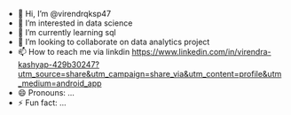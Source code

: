 - 👋 Hi, I’m @virendrqksp47
- 👀 I’m interested in data science
- 🌱 I’m currently learning sql
- 💞️ I’m looking to collaborate on data analytics project
- 📫 How to reach me via linkdin https://www.linkedin.com/in/virendra-kashyap-429b30247?utm_source=share&utm_campaign=share_via&utm_content=profile&utm_medium=android_app
- 😄 Pronouns: ...
- ⚡ Fun fact: ...

<!---
virendrqksp47/virendrqksp47 is a ✨ special ✨ repository because its `README.md` (this file) appears on your GitHub profile.
You can click the Preview link to take a look at your changes.
--->
